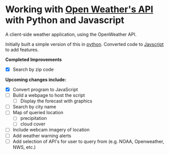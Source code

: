 # Working with [Open Weather's API](https://openweathermap.org/) with Python and Javascript

A client-side weather application, using the OpenWeather API.

Initially built a simple version of this in [python](https://github.com/phillipashford/weather-tracker/blob/main/weather_tracker.py). Converted code to [Javscript](https://github.com/phillipashford/weather-tracker/blob/main/weather_tracker.js) to add features.

**Completed Improvements**

- [x] Search by zip code

**Upcoming changes include:**

- [x] Convert program to JavaScript
- [ ] Build a webpage to host the script
    - [ ] Display the forecast with graphics
- [ ] Search by city name
- [ ] Map of queried location
    - [ ] precipitation
    - [ ] cloud cover
- [ ] Include webcam imagery of location
- [ ] Add weather warning alerts
- [ ] Add selection of API's for user to query from (e.g. NOAA, Openweather, NWS, etc.)
